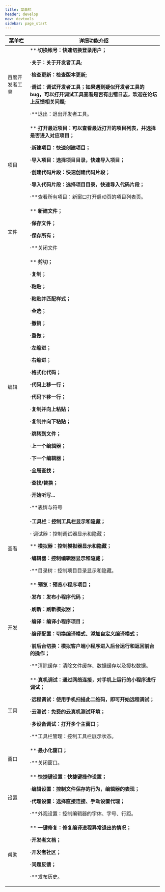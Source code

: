 ```yaml
---
title: 菜单栏
header: develop
nav: devtools
sidebar: page_start   
---
```



|菜单栏|详细功能介绍|
|--|--|
|百度开发者工具|**·**切换帐号：快速切换登录用户；<p>**·**关于：关于开发者工具;<p>**·**检查更新：检查版本更新;<p>**·**调试：调试开发者工具；如果遇到疑似开发者工具的 bug，可以打开调试工具查看是否有出错日志，欢迎在论坛上反馈相关问题;<p>**·**退出：退出开发者工具。|
|项目|**·**打开最近项目：可以查看最近打开的项目列表，并选择是否进入对应项目；<p>**·**新建项目：快速创建项目；<p>**·**导入项目：选择项目目录，快速导入项目；<p>**·**创建代码片段：快速创建代码片段；<p>**·**导入代码片段：选择项目目录，快速导入代码片段；<p>**·**查看所有项目：新窗口打开启动页的项目列表页。|
|文件|**·**新建文件；<p>**·**保存文件；<p>**·**保存所有；<p>**·**关闭文件|
|编辑|**·**剪切；<p>**·**复制；<p>**·**粘贴；<p>**·**粘贴并匹配样式；<p>**·**全选；<p>**·**撤销；<p>**·**重做；<p>**·**左缩进；<p>**·**右缩进；<p>**·**格式化代码；<p>**·**代码上移一行；<p>**·**代码下移一行；<p>**·**复制并向上粘贴；<p>**·**复制并向下粘贴；<p>**·**跳转到文件；<p>**·**上一个编辑器；<p>**·**下一个编辑器；<p>**·**全局查找；<p>**·**查找/替换；<p>**·**开始听写...<p>**·**表情与符号|
|查看|**·**工具栏：控制工具栏显示和隐藏；<p>**·** 调试器：控制调试器显示和隐藏；<p>**·**模拟器：控制模拟器显示和隐藏；<p>**·**编辑器：控制编辑器显示和隐藏；<p>**·**目录树：控制项目目录显示和隐藏。|
|开发|**·**预览：预览小程序项目；<p>**·**发布：发布小程序代码；<p>**·**刷新：刷新模拟器；<p>**·**编译：编译小程序项目；<p>**·**编译配置：切换编译模式、添加自定义编译模式；<p>**·**前后台切换：模拟客户端小程序进入后台运行和返回前台的操作；<p>**·**清除缓存：清除文件缓存、数据缓存以及授权数据。|
|工具|**·**真机调试：通过网络连接，对手机上运行的小程序进行调试；<p>**·**远程调试：使用手机扫描此二维码，即可开始远程调试；<p>**·**云测试：免费的云真机测试环境；<p>**·**多设备调试：打开多个主窗口；<p>**·**工具栏管理：控制工具栏展示状态。|
|窗口|**·**最小化窗口；<p>**·**关闭窗口。|
|设置|**·**快捷键设置：快捷键操作设置；<p>**·**编辑设置：控制文件保存的行为，编辑器的表现；<p>**·**代理设置：选择直接连接、手动设置代理；<p>**·**外观设置：控制编辑器的字体、字号、行距。|
|帮助|**·**一键修复：修复编译进程异常退出的情况；<p>**·**开发者文档；<p>**·**开发者社区；<p>**·**问题反馈；<p>**·**发布历史。|